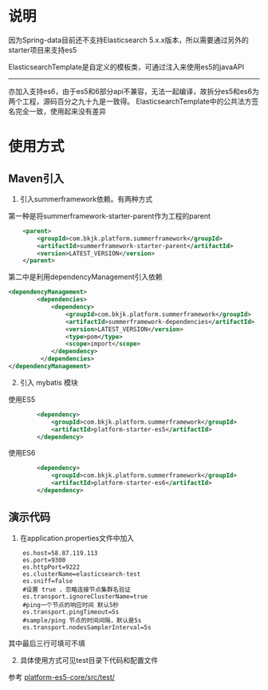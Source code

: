 # 说明

因为Spring-data目前还不支持Elasticsearch 5.x.x版本，所以需要通过另外的starter项目来支持es5

ElasticsearchTemplate是自定义的模板类，可通过注入来使用es5的javaAPI

-----
亦加入支持es6，由于es5和6部分api不兼容，无法一起编译，故拆分es5和es6为两个工程，源码百分之九十九是一致得。
ElasticsearchTemplate中的公共法方签名完全一致，使用起来没有差异

# 使用方式


## Maven引入

1. 引入summerframework依赖。有两种方式

第一种是将summerframework-starter-parent作为工程的parent
```xml
	<parent>
		<groupId>com.bkjk.platform.summerframework</groupId>
		<artifactId>summerframework-starter-parent</artifactId>
		<version>LATEST_VERSION</version>
	</parent>
```

第二中是利用dependencyManagement引入依赖

```xml
<dependencyManagement>
        <dependencies>
            <dependency>
                <groupId>com.bkjk.platform.summerframework</groupId>
                <artifactId>summerframework-dependencies</artifactId>
                <version>LATEST_VERSION</version>
                <type>pom</type>
                <scope>import</scope>
            </dependency>
         </dependencies>
</dependencyManagement>
```

2. 引入 mybatis 模块

使用ES5

```xml
		<dependency>
			<groupId>com.bkjk.platform.summerframework</groupId>
			<artifactId>platform-starter-es5</artifactId>
		</dependency>
```

使用ES6

```xml
		<dependency>
			<groupId>com.bkjk.platform.summerframework</groupId>
			<artifactId>platform-starter-es6</artifactId>
		</dependency>
```

## 演示代码

1. 在application.properties文件中加入

```
    es.host=58.87.119.113
    es.port=9300
    es.httpPort=9222
    es.clusterName=elasticsearch-test
    es.sniff=false
    #设置 true ，忽略连接节点集群名验证
    es.transport.ignoreClusterName=true
    #ping一个节点的响应时间 默认5秒
    es.transport.pingTimeout=5s
    #sample/ping 节点的时间间隔，默认是5s
    es.transport.nodesSamplerInterval=5s
```

其中最后三行可填可不填

2. 具体使用方式可见test目录下代码和配置文件

参考 [platform-es5-core/src/test/](https://code.bkjk-inc.com/projects/SOA/repos/summerframework2/browse/summerframework-project/summerframework-es/platform-es5-core/src/test/java/com/bkjk/platform/elasticsearch/ESSearchTest.java)

